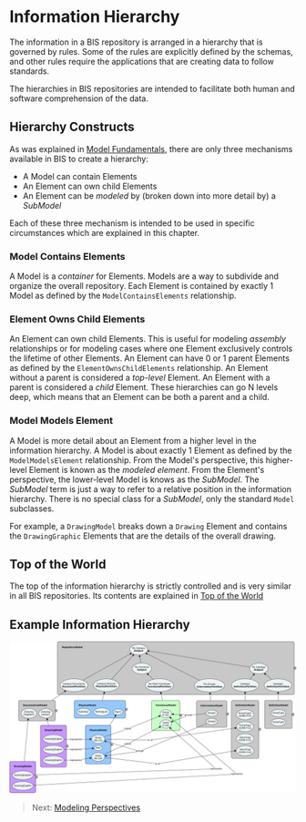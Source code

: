 # Information Hierarchy

<!-- TODO: Some of the information in this chapter will likely be moved to [Model Fundamentals](./model-fundamentals.md). It will be natural to have links from this chapter to that one. -->

The information in a BIS repository is arranged in a hierarchy that is governed by rules. Some of the rules are explicitly defined by the schemas, and other rules require the applications that are creating data to follow standards.

The hierarchies in BIS repositories are intended to facilitate both human and software comprehension of the data.

## Hierarchy Constructs

As was explained in [Model Fundamentals](./model-fundamentals.md), there are only three mechanisms available in BIS to create a hierarchy:

* A Model can contain Elements
* An Element can own child Elements
* An Element can be *modeled* by (broken down into more detail by) a *SubModel*

Each of these three mechanism is intended to be used in specific circumstances which are explained in this chapter.

### Model Contains Elements

A Model is a *container* for Elements.
Models are a way to subdivide and organize the overall repository.
Each Element is contained by exactly 1 Model as defined by the `ModelContainsElements` relationship.

### Element Owns Child Elements

An Element can own child Elements.
This is useful for modeling *assembly* relationships or for modeling cases where one Element exclusively controls the lifetime of other Elements.
An Element can have 0 or 1 parent Elements as defined by the `ElementOwnsChildElements` relationship.
An Element without a parent is considered a *top-level* Element.
An Element with a parent is considered a *child* Element.
These hierarchies can go N levels deep, which means that an Element can be both a parent and a child.

### Model Models Element

A Model is more detail about an Element from a higher level in the information hierarchy.
A Model is about exactly 1 Element as defined by the `ModelModelsElement` relationship.
From the Model's perspective, this higher-level Element is known as the *modeled element*.
From the Element's perspective, the lower-level Model is knows as the *SubModel*.
The *SubModel* term is just a way to refer to a relative position in the information hierarchy.
There is no special class for a *SubModel*, only the standard `Model` subclasses.

For example, a `DrawingModel` breaks down a `Drawing` Element and contains the `DrawingGraphic` Elements that are the details of the overall drawing.

<!-- TODO: insert figure -->

## Top of the World

The top of the information hierarchy is strictly controlled and is very similar in all BIS repositories. Its contents are explained in [Top of the World](./top-of-the-world.md)

<!-- TODO
## Typical Repository Organization

Two examples of repository organizations are described below. It should be noted that a single BIS repository may have multiple uses. When that occurs each use (often corresponding to an application) adds the hierarchy; the resulting hierarchy is similar to a union of the uses' hierarchies.

### iModel Bridge Repository Organization

TODO: show organization for an iModel created by both:

* One bridge with two source files
* Another bridge with one source file

### Editing Application Repository Organization

TODO

-->

## Example Information Hierarchy

![Information Hierarchy](./media/information-hierarchy.png)

> Next: [Modeling Perspectives](./modeling-perspectives.md)
